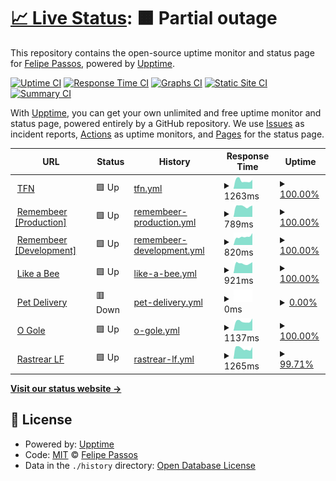 # [📈 Live Status](https://status.berkspar.com): <!--live status--> **🟧 Partial outage**

This repository contains the open-source uptime monitor and status page for [Felipe Passos](https://www.berkspar.com), powered by [Upptime](https://github.com/upptime/upptime).

[![Uptime CI](https://github.com/berkspar/upptime/workflows/Uptime%20CI/badge.svg)](https://github.com/berkspar/upptime/actions?query=workflow%3A%22Uptime+CI%22)
[![Response Time CI](https://github.com/berkspar/upptime/workflows/Response%20Time%20CI/badge.svg)](https://github.com/berkspar/upptime/actions?query=workflow%3A%22Response+Time+CI%22)
[![Graphs CI](https://github.com/berkspar/upptime/workflows/Graphs%20CI/badge.svg)](https://github.com/berkspar/upptime/actions?query=workflow%3A%22Graphs+CI%22)
[![Static Site CI](https://github.com/berkspar/upptime/workflows/Static%20Site%20CI/badge.svg)](https://github.com/berkspar/upptime/actions?query=workflow%3A%22Static+Site+CI%22)
[![Summary CI](https://github.com/berkspar/upptime/workflows/Summary%20CI/badge.svg)](https://github.com/berkspar/upptime/actions?query=workflow%3A%22Summary+CI%22)

With [Upptime](https://upptime.js.org), you can get your own unlimited and free uptime monitor and status page, powered entirely by a GitHub repository. We use [Issues](https://github.com/berkspar/upptime/issues) as incident reports, [Actions](https://github.com/berkspar/upptime/actions) as uptime monitors, and [Pages](https://status.berkspar.com) for the status page.

<!--start: status pages-->
<!-- This summary is generated by Upptime (https://github.com/upptime/upptime) -->
<!-- Do not edit this manually, your changes will be overwritten -->
<!-- prettier-ignore -->
| URL | Status | History | Response Time | Uptime |
| --- | ------ | ------- | ------------- | ------ |
| <img alt="" src="https://favicons.githubusercontent.com/api.tfn.app.br" height="13"> [TFN](https://api.tfn.app.br) | 🟩 Up | [tfn.yml](https://github.com/BerkSpar/upptime/commits/HEAD/history/tfn.yml) | <details><summary><img alt="Response time graph" src="./graphs/tfn/response-time-week.png" height="20"> 1263ms</summary><br><a href="https://status.berkspar.com/history/tfn"><img alt="Response time 1384" src="https://img.shields.io/endpoint?url=https%3A%2F%2Fraw.githubusercontent.com%2FBerkSpar%2Fupptime%2FHEAD%2Fapi%2Ftfn%2Fresponse-time.json"></a><br><a href="https://status.berkspar.com/history/tfn"><img alt="24-hour response time 1399" src="https://img.shields.io/endpoint?url=https%3A%2F%2Fraw.githubusercontent.com%2FBerkSpar%2Fupptime%2FHEAD%2Fapi%2Ftfn%2Fresponse-time-day.json"></a><br><a href="https://status.berkspar.com/history/tfn"><img alt="7-day response time 1263" src="https://img.shields.io/endpoint?url=https%3A%2F%2Fraw.githubusercontent.com%2FBerkSpar%2Fupptime%2FHEAD%2Fapi%2Ftfn%2Fresponse-time-week.json"></a><br><a href="https://status.berkspar.com/history/tfn"><img alt="30-day response time 1384" src="https://img.shields.io/endpoint?url=https%3A%2F%2Fraw.githubusercontent.com%2FBerkSpar%2Fupptime%2FHEAD%2Fapi%2Ftfn%2Fresponse-time-month.json"></a><br><a href="https://status.berkspar.com/history/tfn"><img alt="1-year response time 1384" src="https://img.shields.io/endpoint?url=https%3A%2F%2Fraw.githubusercontent.com%2FBerkSpar%2Fupptime%2FHEAD%2Fapi%2Ftfn%2Fresponse-time-year.json"></a></details> | <details><summary><a href="https://status.berkspar.com/history/tfn">100.00%</a></summary><a href="https://status.berkspar.com/history/tfn"><img alt="All-time uptime 100.00%" src="https://img.shields.io/endpoint?url=https%3A%2F%2Fraw.githubusercontent.com%2FBerkSpar%2Fupptime%2FHEAD%2Fapi%2Ftfn%2Fuptime.json"></a><br><a href="https://status.berkspar.com/history/tfn"><img alt="24-hour uptime 100.00%" src="https://img.shields.io/endpoint?url=https%3A%2F%2Fraw.githubusercontent.com%2FBerkSpar%2Fupptime%2FHEAD%2Fapi%2Ftfn%2Fuptime-day.json"></a><br><a href="https://status.berkspar.com/history/tfn"><img alt="7-day uptime 100.00%" src="https://img.shields.io/endpoint?url=https%3A%2F%2Fraw.githubusercontent.com%2FBerkSpar%2Fupptime%2FHEAD%2Fapi%2Ftfn%2Fuptime-week.json"></a><br><a href="https://status.berkspar.com/history/tfn"><img alt="30-day uptime 100.00%" src="https://img.shields.io/endpoint?url=https%3A%2F%2Fraw.githubusercontent.com%2FBerkSpar%2Fupptime%2FHEAD%2Fapi%2Ftfn%2Fuptime-month.json"></a><br><a href="https://status.berkspar.com/history/tfn"><img alt="1-year uptime 100.00%" src="https://img.shields.io/endpoint?url=https%3A%2F%2Fraw.githubusercontent.com%2FBerkSpar%2Fupptime%2FHEAD%2Fapi%2Ftfn%2Fuptime-year.json"></a></details>
| <img alt="" src="https://favicons.githubusercontent.com/api.iremembeer.com" height="13"> [Remembeer [Production]](https://api.iremembeer.com) | 🟩 Up | [remembeer-production.yml](https://github.com/BerkSpar/upptime/commits/HEAD/history/remembeer-production.yml) | <details><summary><img alt="Response time graph" src="./graphs/remembeer-production/response-time-week.png" height="20"> 789ms</summary><br><a href="https://status.berkspar.com/history/remembeer-production"><img alt="Response time 855" src="https://img.shields.io/endpoint?url=https%3A%2F%2Fraw.githubusercontent.com%2FBerkSpar%2Fupptime%2FHEAD%2Fapi%2Fremembeer-production%2Fresponse-time.json"></a><br><a href="https://status.berkspar.com/history/remembeer-production"><img alt="24-hour response time 1030" src="https://img.shields.io/endpoint?url=https%3A%2F%2Fraw.githubusercontent.com%2FBerkSpar%2Fupptime%2FHEAD%2Fapi%2Fremembeer-production%2Fresponse-time-day.json"></a><br><a href="https://status.berkspar.com/history/remembeer-production"><img alt="7-day response time 789" src="https://img.shields.io/endpoint?url=https%3A%2F%2Fraw.githubusercontent.com%2FBerkSpar%2Fupptime%2FHEAD%2Fapi%2Fremembeer-production%2Fresponse-time-week.json"></a><br><a href="https://status.berkspar.com/history/remembeer-production"><img alt="30-day response time 855" src="https://img.shields.io/endpoint?url=https%3A%2F%2Fraw.githubusercontent.com%2FBerkSpar%2Fupptime%2FHEAD%2Fapi%2Fremembeer-production%2Fresponse-time-month.json"></a><br><a href="https://status.berkspar.com/history/remembeer-production"><img alt="1-year response time 855" src="https://img.shields.io/endpoint?url=https%3A%2F%2Fraw.githubusercontent.com%2FBerkSpar%2Fupptime%2FHEAD%2Fapi%2Fremembeer-production%2Fresponse-time-year.json"></a></details> | <details><summary><a href="https://status.berkspar.com/history/remembeer-production">100.00%</a></summary><a href="https://status.berkspar.com/history/remembeer-production"><img alt="All-time uptime 100.00%" src="https://img.shields.io/endpoint?url=https%3A%2F%2Fraw.githubusercontent.com%2FBerkSpar%2Fupptime%2FHEAD%2Fapi%2Fremembeer-production%2Fuptime.json"></a><br><a href="https://status.berkspar.com/history/remembeer-production"><img alt="24-hour uptime 100.00%" src="https://img.shields.io/endpoint?url=https%3A%2F%2Fraw.githubusercontent.com%2FBerkSpar%2Fupptime%2FHEAD%2Fapi%2Fremembeer-production%2Fuptime-day.json"></a><br><a href="https://status.berkspar.com/history/remembeer-production"><img alt="7-day uptime 100.00%" src="https://img.shields.io/endpoint?url=https%3A%2F%2Fraw.githubusercontent.com%2FBerkSpar%2Fupptime%2FHEAD%2Fapi%2Fremembeer-production%2Fuptime-week.json"></a><br><a href="https://status.berkspar.com/history/remembeer-production"><img alt="30-day uptime 100.00%" src="https://img.shields.io/endpoint?url=https%3A%2F%2Fraw.githubusercontent.com%2FBerkSpar%2Fupptime%2FHEAD%2Fapi%2Fremembeer-production%2Fuptime-month.json"></a><br><a href="https://status.berkspar.com/history/remembeer-production"><img alt="1-year uptime 100.00%" src="https://img.shields.io/endpoint?url=https%3A%2F%2Fraw.githubusercontent.com%2FBerkSpar%2Fupptime%2FHEAD%2Fapi%2Fremembeer-production%2Fuptime-year.json"></a></details>
| <img alt="" src="https://favicons.githubusercontent.com/api.ibeer.app" height="13"> [Remembeer [Development]](https://api.ibeer.app) | 🟩 Up | [remembeer-development.yml](https://github.com/BerkSpar/upptime/commits/HEAD/history/remembeer-development.yml) | <details><summary><img alt="Response time graph" src="./graphs/remembeer-development/response-time-week.png" height="20"> 820ms</summary><br><a href="https://status.berkspar.com/history/remembeer-development"><img alt="Response time 827" src="https://img.shields.io/endpoint?url=https%3A%2F%2Fraw.githubusercontent.com%2FBerkSpar%2Fupptime%2FHEAD%2Fapi%2Fremembeer-development%2Fresponse-time.json"></a><br><a href="https://status.berkspar.com/history/remembeer-development"><img alt="24-hour response time 920" src="https://img.shields.io/endpoint?url=https%3A%2F%2Fraw.githubusercontent.com%2FBerkSpar%2Fupptime%2FHEAD%2Fapi%2Fremembeer-development%2Fresponse-time-day.json"></a><br><a href="https://status.berkspar.com/history/remembeer-development"><img alt="7-day response time 820" src="https://img.shields.io/endpoint?url=https%3A%2F%2Fraw.githubusercontent.com%2FBerkSpar%2Fupptime%2FHEAD%2Fapi%2Fremembeer-development%2Fresponse-time-week.json"></a><br><a href="https://status.berkspar.com/history/remembeer-development"><img alt="30-day response time 827" src="https://img.shields.io/endpoint?url=https%3A%2F%2Fraw.githubusercontent.com%2FBerkSpar%2Fupptime%2FHEAD%2Fapi%2Fremembeer-development%2Fresponse-time-month.json"></a><br><a href="https://status.berkspar.com/history/remembeer-development"><img alt="1-year response time 827" src="https://img.shields.io/endpoint?url=https%3A%2F%2Fraw.githubusercontent.com%2FBerkSpar%2Fupptime%2FHEAD%2Fapi%2Fremembeer-development%2Fresponse-time-year.json"></a></details> | <details><summary><a href="https://status.berkspar.com/history/remembeer-development">100.00%</a></summary><a href="https://status.berkspar.com/history/remembeer-development"><img alt="All-time uptime 100.00%" src="https://img.shields.io/endpoint?url=https%3A%2F%2Fraw.githubusercontent.com%2FBerkSpar%2Fupptime%2FHEAD%2Fapi%2Fremembeer-development%2Fuptime.json"></a><br><a href="https://status.berkspar.com/history/remembeer-development"><img alt="24-hour uptime 100.00%" src="https://img.shields.io/endpoint?url=https%3A%2F%2Fraw.githubusercontent.com%2FBerkSpar%2Fupptime%2FHEAD%2Fapi%2Fremembeer-development%2Fuptime-day.json"></a><br><a href="https://status.berkspar.com/history/remembeer-development"><img alt="7-day uptime 100.00%" src="https://img.shields.io/endpoint?url=https%3A%2F%2Fraw.githubusercontent.com%2FBerkSpar%2Fupptime%2FHEAD%2Fapi%2Fremembeer-development%2Fuptime-week.json"></a><br><a href="https://status.berkspar.com/history/remembeer-development"><img alt="30-day uptime 100.00%" src="https://img.shields.io/endpoint?url=https%3A%2F%2Fraw.githubusercontent.com%2FBerkSpar%2Fupptime%2FHEAD%2Fapi%2Fremembeer-development%2Fuptime-month.json"></a><br><a href="https://status.berkspar.com/history/remembeer-development"><img alt="1-year uptime 100.00%" src="https://img.shields.io/endpoint?url=https%3A%2F%2Fraw.githubusercontent.com%2FBerkSpar%2Fupptime%2FHEAD%2Fapi%2Fremembeer-development%2Fuptime-year.json"></a></details>
| <img alt="" src="https://favicons.githubusercontent.com/homolog.likeabee.com.br" height="13"> [Like a Bee](https://homolog.likeabee.com.br) | 🟩 Up | [like-a-bee.yml](https://github.com/BerkSpar/upptime/commits/HEAD/history/like-a-bee.yml) | <details><summary><img alt="Response time graph" src="./graphs/like-a-bee/response-time-week.png" height="20"> 921ms</summary><br><a href="https://status.berkspar.com/history/like-a-bee"><img alt="Response time 978" src="https://img.shields.io/endpoint?url=https%3A%2F%2Fraw.githubusercontent.com%2FBerkSpar%2Fupptime%2FHEAD%2Fapi%2Flike-a-bee%2Fresponse-time.json"></a><br><a href="https://status.berkspar.com/history/like-a-bee"><img alt="24-hour response time 1103" src="https://img.shields.io/endpoint?url=https%3A%2F%2Fraw.githubusercontent.com%2FBerkSpar%2Fupptime%2FHEAD%2Fapi%2Flike-a-bee%2Fresponse-time-day.json"></a><br><a href="https://status.berkspar.com/history/like-a-bee"><img alt="7-day response time 921" src="https://img.shields.io/endpoint?url=https%3A%2F%2Fraw.githubusercontent.com%2FBerkSpar%2Fupptime%2FHEAD%2Fapi%2Flike-a-bee%2Fresponse-time-week.json"></a><br><a href="https://status.berkspar.com/history/like-a-bee"><img alt="30-day response time 978" src="https://img.shields.io/endpoint?url=https%3A%2F%2Fraw.githubusercontent.com%2FBerkSpar%2Fupptime%2FHEAD%2Fapi%2Flike-a-bee%2Fresponse-time-month.json"></a><br><a href="https://status.berkspar.com/history/like-a-bee"><img alt="1-year response time 978" src="https://img.shields.io/endpoint?url=https%3A%2F%2Fraw.githubusercontent.com%2FBerkSpar%2Fupptime%2FHEAD%2Fapi%2Flike-a-bee%2Fresponse-time-year.json"></a></details> | <details><summary><a href="https://status.berkspar.com/history/like-a-bee">100.00%</a></summary><a href="https://status.berkspar.com/history/like-a-bee"><img alt="All-time uptime 100.00%" src="https://img.shields.io/endpoint?url=https%3A%2F%2Fraw.githubusercontent.com%2FBerkSpar%2Fupptime%2FHEAD%2Fapi%2Flike-a-bee%2Fuptime.json"></a><br><a href="https://status.berkspar.com/history/like-a-bee"><img alt="24-hour uptime 100.00%" src="https://img.shields.io/endpoint?url=https%3A%2F%2Fraw.githubusercontent.com%2FBerkSpar%2Fupptime%2FHEAD%2Fapi%2Flike-a-bee%2Fuptime-day.json"></a><br><a href="https://status.berkspar.com/history/like-a-bee"><img alt="7-day uptime 100.00%" src="https://img.shields.io/endpoint?url=https%3A%2F%2Fraw.githubusercontent.com%2FBerkSpar%2Fupptime%2FHEAD%2Fapi%2Flike-a-bee%2Fuptime-week.json"></a><br><a href="https://status.berkspar.com/history/like-a-bee"><img alt="30-day uptime 100.00%" src="https://img.shields.io/endpoint?url=https%3A%2F%2Fraw.githubusercontent.com%2FBerkSpar%2Fupptime%2FHEAD%2Fapi%2Flike-a-bee%2Fuptime-month.json"></a><br><a href="https://status.berkspar.com/history/like-a-bee"><img alt="1-year uptime 100.00%" src="https://img.shields.io/endpoint?url=https%3A%2F%2Fraw.githubusercontent.com%2FBerkSpar%2Fupptime%2FHEAD%2Fapi%2Flike-a-bee%2Fuptime-year.json"></a></details>
| <img alt="" src="https://favicons.githubusercontent.com/api.pet.delivery" height="13"> [Pet Delivery](https://api.pet.delivery) | 🟥 Down | [pet-delivery.yml](https://github.com/BerkSpar/upptime/commits/HEAD/history/pet-delivery.yml) | <details><summary><img alt="Response time graph" src="./graphs/pet-delivery/response-time-week.png" height="20"> 0ms</summary><br><a href="https://status.berkspar.com/history/pet-delivery"><img alt="Response time 0" src="https://img.shields.io/endpoint?url=https%3A%2F%2Fraw.githubusercontent.com%2FBerkSpar%2Fupptime%2FHEAD%2Fapi%2Fpet-delivery%2Fresponse-time.json"></a><br><a href="https://status.berkspar.com/history/pet-delivery"><img alt="24-hour response time 0" src="https://img.shields.io/endpoint?url=https%3A%2F%2Fraw.githubusercontent.com%2FBerkSpar%2Fupptime%2FHEAD%2Fapi%2Fpet-delivery%2Fresponse-time-day.json"></a><br><a href="https://status.berkspar.com/history/pet-delivery"><img alt="7-day response time 0" src="https://img.shields.io/endpoint?url=https%3A%2F%2Fraw.githubusercontent.com%2FBerkSpar%2Fupptime%2FHEAD%2Fapi%2Fpet-delivery%2Fresponse-time-week.json"></a><br><a href="https://status.berkspar.com/history/pet-delivery"><img alt="30-day response time 0" src="https://img.shields.io/endpoint?url=https%3A%2F%2Fraw.githubusercontent.com%2FBerkSpar%2Fupptime%2FHEAD%2Fapi%2Fpet-delivery%2Fresponse-time-month.json"></a><br><a href="https://status.berkspar.com/history/pet-delivery"><img alt="1-year response time 0" src="https://img.shields.io/endpoint?url=https%3A%2F%2Fraw.githubusercontent.com%2FBerkSpar%2Fupptime%2FHEAD%2Fapi%2Fpet-delivery%2Fresponse-time-year.json"></a></details> | <details><summary><a href="https://status.berkspar.com/history/pet-delivery">0.00%</a></summary><a href="https://status.berkspar.com/history/pet-delivery"><img alt="All-time uptime 0.00%" src="https://img.shields.io/endpoint?url=https%3A%2F%2Fraw.githubusercontent.com%2FBerkSpar%2Fupptime%2FHEAD%2Fapi%2Fpet-delivery%2Fuptime.json"></a><br><a href="https://status.berkspar.com/history/pet-delivery"><img alt="24-hour uptime 0.00%" src="https://img.shields.io/endpoint?url=https%3A%2F%2Fraw.githubusercontent.com%2FBerkSpar%2Fupptime%2FHEAD%2Fapi%2Fpet-delivery%2Fuptime-day.json"></a><br><a href="https://status.berkspar.com/history/pet-delivery"><img alt="7-day uptime 0.00%" src="https://img.shields.io/endpoint?url=https%3A%2F%2Fraw.githubusercontent.com%2FBerkSpar%2Fupptime%2FHEAD%2Fapi%2Fpet-delivery%2Fuptime-week.json"></a><br><a href="https://status.berkspar.com/history/pet-delivery"><img alt="30-day uptime 0.00%" src="https://img.shields.io/endpoint?url=https%3A%2F%2Fraw.githubusercontent.com%2FBerkSpar%2Fupptime%2FHEAD%2Fapi%2Fpet-delivery%2Fuptime-month.json"></a><br><a href="https://status.berkspar.com/history/pet-delivery"><img alt="1-year uptime 0.00%" src="https://img.shields.io/endpoint?url=https%3A%2F%2Fraw.githubusercontent.com%2FBerkSpar%2Fupptime%2FHEAD%2Fapi%2Fpet-delivery%2Fuptime-year.json"></a></details>
| <img alt="" src="https://favicons.githubusercontent.com/api.lf.app.br" height="13"> [O Gole](https://api.lf.app.br) | 🟩 Up | [o-gole.yml](https://github.com/BerkSpar/upptime/commits/HEAD/history/o-gole.yml) | <details><summary><img alt="Response time graph" src="./graphs/o-gole/response-time-week.png" height="20"> 1137ms</summary><br><a href="https://status.berkspar.com/history/o-gole"><img alt="Response time 1271" src="https://img.shields.io/endpoint?url=https%3A%2F%2Fraw.githubusercontent.com%2FBerkSpar%2Fupptime%2FHEAD%2Fapi%2Fo-gole%2Fresponse-time.json"></a><br><a href="https://status.berkspar.com/history/o-gole"><img alt="24-hour response time 932" src="https://img.shields.io/endpoint?url=https%3A%2F%2Fraw.githubusercontent.com%2FBerkSpar%2Fupptime%2FHEAD%2Fapi%2Fo-gole%2Fresponse-time-day.json"></a><br><a href="https://status.berkspar.com/history/o-gole"><img alt="7-day response time 1137" src="https://img.shields.io/endpoint?url=https%3A%2F%2Fraw.githubusercontent.com%2FBerkSpar%2Fupptime%2FHEAD%2Fapi%2Fo-gole%2Fresponse-time-week.json"></a><br><a href="https://status.berkspar.com/history/o-gole"><img alt="30-day response time 1271" src="https://img.shields.io/endpoint?url=https%3A%2F%2Fraw.githubusercontent.com%2FBerkSpar%2Fupptime%2FHEAD%2Fapi%2Fo-gole%2Fresponse-time-month.json"></a><br><a href="https://status.berkspar.com/history/o-gole"><img alt="1-year response time 1271" src="https://img.shields.io/endpoint?url=https%3A%2F%2Fraw.githubusercontent.com%2FBerkSpar%2Fupptime%2FHEAD%2Fapi%2Fo-gole%2Fresponse-time-year.json"></a></details> | <details><summary><a href="https://status.berkspar.com/history/o-gole">100.00%</a></summary><a href="https://status.berkspar.com/history/o-gole"><img alt="All-time uptime 100.00%" src="https://img.shields.io/endpoint?url=https%3A%2F%2Fraw.githubusercontent.com%2FBerkSpar%2Fupptime%2FHEAD%2Fapi%2Fo-gole%2Fuptime.json"></a><br><a href="https://status.berkspar.com/history/o-gole"><img alt="24-hour uptime 100.00%" src="https://img.shields.io/endpoint?url=https%3A%2F%2Fraw.githubusercontent.com%2FBerkSpar%2Fupptime%2FHEAD%2Fapi%2Fo-gole%2Fuptime-day.json"></a><br><a href="https://status.berkspar.com/history/o-gole"><img alt="7-day uptime 100.00%" src="https://img.shields.io/endpoint?url=https%3A%2F%2Fraw.githubusercontent.com%2FBerkSpar%2Fupptime%2FHEAD%2Fapi%2Fo-gole%2Fuptime-week.json"></a><br><a href="https://status.berkspar.com/history/o-gole"><img alt="30-day uptime 100.00%" src="https://img.shields.io/endpoint?url=https%3A%2F%2Fraw.githubusercontent.com%2FBerkSpar%2Fupptime%2FHEAD%2Fapi%2Fo-gole%2Fuptime-month.json"></a><br><a href="https://status.berkspar.com/history/o-gole"><img alt="1-year uptime 100.00%" src="https://img.shields.io/endpoint?url=https%3A%2F%2Fraw.githubusercontent.com%2FBerkSpar%2Fupptime%2FHEAD%2Fapi%2Fo-gole%2Fuptime-year.json"></a></details>
| <img alt="" src="https://favicons.githubusercontent.com/rastrear.lftecnologia.com.br" height="13"> [Rastrear LF](https://rastrear.lftecnologia.com.br) | 🟩 Up | [rastrear-lf.yml](https://github.com/BerkSpar/upptime/commits/HEAD/history/rastrear-lf.yml) | <details><summary><img alt="Response time graph" src="./graphs/rastrear-lf/response-time-week.png" height="20"> 1265ms</summary><br><a href="https://status.berkspar.com/history/rastrear-lf"><img alt="Response time 1622" src="https://img.shields.io/endpoint?url=https%3A%2F%2Fraw.githubusercontent.com%2FBerkSpar%2Fupptime%2FHEAD%2Fapi%2Frastrear-lf%2Fresponse-time.json"></a><br><a href="https://status.berkspar.com/history/rastrear-lf"><img alt="24-hour response time 1510" src="https://img.shields.io/endpoint?url=https%3A%2F%2Fraw.githubusercontent.com%2FBerkSpar%2Fupptime%2FHEAD%2Fapi%2Frastrear-lf%2Fresponse-time-day.json"></a><br><a href="https://status.berkspar.com/history/rastrear-lf"><img alt="7-day response time 1265" src="https://img.shields.io/endpoint?url=https%3A%2F%2Fraw.githubusercontent.com%2FBerkSpar%2Fupptime%2FHEAD%2Fapi%2Frastrear-lf%2Fresponse-time-week.json"></a><br><a href="https://status.berkspar.com/history/rastrear-lf"><img alt="30-day response time 1622" src="https://img.shields.io/endpoint?url=https%3A%2F%2Fraw.githubusercontent.com%2FBerkSpar%2Fupptime%2FHEAD%2Fapi%2Frastrear-lf%2Fresponse-time-month.json"></a><br><a href="https://status.berkspar.com/history/rastrear-lf"><img alt="1-year response time 1622" src="https://img.shields.io/endpoint?url=https%3A%2F%2Fraw.githubusercontent.com%2FBerkSpar%2Fupptime%2FHEAD%2Fapi%2Frastrear-lf%2Fresponse-time-year.json"></a></details> | <details><summary><a href="https://status.berkspar.com/history/rastrear-lf">99.71%</a></summary><a href="https://status.berkspar.com/history/rastrear-lf"><img alt="All-time uptime 93.61%" src="https://img.shields.io/endpoint?url=https%3A%2F%2Fraw.githubusercontent.com%2FBerkSpar%2Fupptime%2FHEAD%2Fapi%2Frastrear-lf%2Fuptime.json"></a><br><a href="https://status.berkspar.com/history/rastrear-lf"><img alt="24-hour uptime 100.00%" src="https://img.shields.io/endpoint?url=https%3A%2F%2Fraw.githubusercontent.com%2FBerkSpar%2Fupptime%2FHEAD%2Fapi%2Frastrear-lf%2Fuptime-day.json"></a><br><a href="https://status.berkspar.com/history/rastrear-lf"><img alt="7-day uptime 99.71%" src="https://img.shields.io/endpoint?url=https%3A%2F%2Fraw.githubusercontent.com%2FBerkSpar%2Fupptime%2FHEAD%2Fapi%2Frastrear-lf%2Fuptime-week.json"></a><br><a href="https://status.berkspar.com/history/rastrear-lf"><img alt="30-day uptime 93.61%" src="https://img.shields.io/endpoint?url=https%3A%2F%2Fraw.githubusercontent.com%2FBerkSpar%2Fupptime%2FHEAD%2Fapi%2Frastrear-lf%2Fuptime-month.json"></a><br><a href="https://status.berkspar.com/history/rastrear-lf"><img alt="1-year uptime 93.61%" src="https://img.shields.io/endpoint?url=https%3A%2F%2Fraw.githubusercontent.com%2FBerkSpar%2Fupptime%2FHEAD%2Fapi%2Frastrear-lf%2Fuptime-year.json"></a></details>

<!--end: status pages-->

[**Visit our status website →**](https://status.berkspar.com)

## 📄 License

- Powered by: [Upptime](https://github.com/upptime/upptime)
- Code: [MIT](./LICENSE) © [Felipe Passos](https://www.berkspar.com)
- Data in the `./history` directory: [Open Database License](https://opendatacommons.org/licenses/odbl/1-0/)
